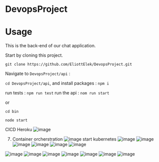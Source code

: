 # DevopsProject

# Usage
  
  This is the back-end of our chat application. 
  
  Start by cloning this project. 
  
  `git clone https://github.com/EliottElek/DevopsProject.git`
  
  Navigate to `DevopsProject/api` : 
  
  `cd DevopsProject/api`, and install packages : 
  `npm i`
  
  run tests : `npm run test` 
  run the api : `nom run start` 
  
  or 
  
  `cd bin`
  
  `node start`

CICD Heroku
![image](https://user-images.githubusercontent.com/64375473/147000594-d9cc3ef5-468f-4515-bca5-4b3ad1f4b7d8.png)

 7. Container orcherstration
 ![image](https://user-images.githubusercontent.com/64375473/146963143-fa66c9bb-ca3b-4a64-8f0f-b6ac5340aefc.png)
 start kubernetes
![image](https://user-images.githubusercontent.com/64375473/146964465-581f2752-3ac4-47fe-941c-7a5483c02a70.png)
![image](https://user-images.githubusercontent.com/64375473/146976579-93495256-bfe0-4190-b30e-807ba2f433f0.png)
![image](https://user-images.githubusercontent.com/64375473/146976792-5b66ae7b-e7ef-4b8a-b09a-2b713b9dbbf3.png)
![image](https://user-images.githubusercontent.com/64375473/146981578-eef830dc-f7a3-4db4-b5f9-3bc7f4b3b1df.png)
![image](https://user-images.githubusercontent.com/64375473/146981655-0f52f917-d719-4b27-9612-b46795af4941.png)
![image](https://user-images.githubusercontent.com/64375473/146990643-b3215cfb-db17-46d0-840c-8a86165c6f6f.png)

 ![image](https://user-images.githubusercontent.com/64375473/146779600-a15f622f-3465-4506-88e2-f0d6cdbdfa9e.png)
![image](https://user-images.githubusercontent.com/64375473/146781191-aad85349-302e-4fe3-948c-2ef4a2e4613e.png)
![image](https://user-images.githubusercontent.com/64375473/146781294-ff788e53-d6fd-40d7-9f22-4b8139b55fa5.png)
![image](https://user-images.githubusercontent.com/64375473/146781336-8c0852e5-1bb8-49cd-8def-7cfb184c3ec1.png)
![image](https://user-images.githubusercontent.com/64375473/146781752-918cb468-2cbb-454a-8a35-d04ab1a00871.png)
![image](https://user-images.githubusercontent.com/64375473/146781777-922d8be0-8841-41d5-bd9b-37bc5684ecec.png)
![image](https://user-images.githubusercontent.com/64375473/146781877-fb532e61-f2a0-49e1-9cf0-89b6468c49d3.png)

